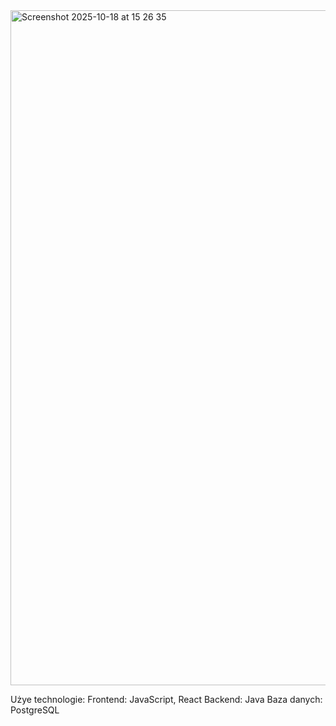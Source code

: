 <img width="1920" height="1080" alt="Screenshot 2025-10-18 at 15 26 35" src="https://github.com/user-attachments/assets/5a20a89a-46a0-4924-bde2-281bf12d953e" />


Użye technologie:
Frontend: JavaScript, React
Backend: Java
Baza danych: PostgreSQL
